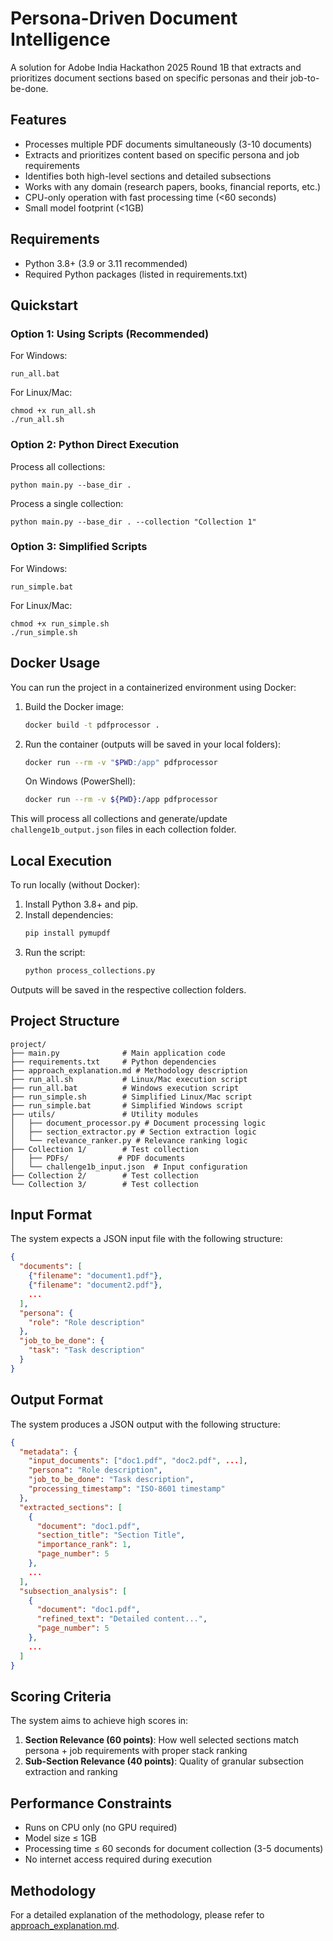 # Persona-Driven Document Intelligence

A solution for Adobe India Hackathon 2025 Round 1B that extracts and prioritizes document sections based on specific personas and their job-to-be-done.

## Features

- Processes multiple PDF documents simultaneously (3-10 documents)
- Extracts and prioritizes content based on specific persona and job requirements
- Identifies both high-level sections and detailed subsections
- Works with any domain (research papers, books, financial reports, etc.)
- CPU-only operation with fast processing time (<60 seconds)
- Small model footprint (<1GB)

## Requirements

- Python 3.8+ (3.9 or 3.11 recommended)
- Required Python packages (listed in requirements.txt)

## Quickstart

### Option 1: Using Scripts (Recommended)

For Windows:
```
run_all.bat
```

For Linux/Mac:
```
chmod +x run_all.sh
./run_all.sh
```

### Option 2: Python Direct Execution

Process all collections:
```
python main.py --base_dir .
```

Process a single collection:
```
python main.py --base_dir . --collection "Collection 1"
```

### Option 3: Simplified Scripts

For Windows:
```
run_simple.bat
```

For Linux/Mac:
```
chmod +x run_simple.sh
./run_simple.sh
```

## Docker Usage

You can run the project in a containerized environment using Docker:

1. Build the Docker image:
   ```sh
   docker build -t pdfprocessor .
   ```
2. Run the container (outputs will be saved in your local folders):
   ```sh
   docker run --rm -v "$PWD:/app" pdfprocessor
   ```
   On Windows (PowerShell):
   ```sh
   docker run --rm -v ${PWD}:/app pdfprocessor
   ```

This will process all collections and generate/update `challenge1b_output.json` files in each collection folder.

## Local Execution

To run locally (without Docker):

1. Install Python 3.8+ and pip.
2. Install dependencies:
   ```sh
   pip install pymupdf
   ```
3. Run the script:
   ```sh
   python process_collections.py
   ```

Outputs will be saved in the respective collection folders.

## Project Structure

```
project/
├── main.py              # Main application code
├── requirements.txt     # Python dependencies
├── approach_explanation.md # Methodology description
├── run_all.sh           # Linux/Mac execution script
├── run_all.bat          # Windows execution script
├── run_simple.sh        # Simplified Linux/Mac script
├── run_simple.bat       # Simplified Windows script
├── utils/               # Utility modules
│   ├── document_processor.py # Document processing logic
│   ├── section_extractor.py # Section extraction logic
│   └── relevance_ranker.py # Relevance ranking logic
├── Collection 1/        # Test collection
│   ├── PDFs/           # PDF documents
│   └── challenge1b_input.json  # Input configuration
├── Collection 2/        # Test collection
└── Collection 3/        # Test collection
```

## Input Format

The system expects a JSON input file with the following structure:

```json
{
  "documents": [
    {"filename": "document1.pdf"},
    {"filename": "document2.pdf"},
    ...
  ],
  "persona": {
    "role": "Role description"
  },
  "job_to_be_done": {
    "task": "Task description"
  }
}
```

## Output Format

The system produces a JSON output with the following structure:

```json
{
  "metadata": {
    "input_documents": ["doc1.pdf", "doc2.pdf", ...],
    "persona": "Role description",
    "job_to_be_done": "Task description",
    "processing_timestamp": "ISO-8601 timestamp"
  },
  "extracted_sections": [
    {
      "document": "doc1.pdf",
      "section_title": "Section Title",
      "importance_rank": 1,
      "page_number": 5
    },
    ...
  ],
  "subsection_analysis": [
    {
      "document": "doc1.pdf",
      "refined_text": "Detailed content...",
      "page_number": 5
    },
    ...
  ]
}
```

## Scoring Criteria

The system aims to achieve high scores in:

1. **Section Relevance (60 points)**: How well selected sections match persona + job requirements with proper stack ranking
2. **Sub-Section Relevance (40 points)**: Quality of granular subsection extraction and ranking

## Performance Constraints

- Runs on CPU only (no GPU required)
- Model size ≤ 1GB
- Processing time ≤ 60 seconds for document collection (3-5 documents)
- No internet access required during execution

## Methodology

For a detailed explanation of the methodology, please refer to [approach_explanation.md](approach_explanation.md).
